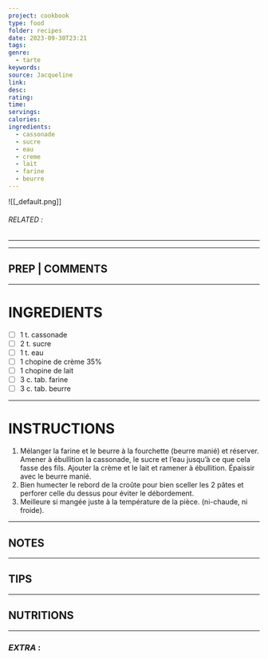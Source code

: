 ```yaml
---
project: cookbook
type: food
folder: recipes
date: 2023-09-30T23:21
tags: 
genre:
  - tarte
keywords: 
source: Jacqueline
link: 
desc: 
rating: 
time: 
servings: 
calories: 
ingredients:
  - cassonade
  - sucre
  - eau
  - creme
  - lait
  - farine
  - beurre
---
```


![[_default.png]]
###### *RELATED* : 
---


---
## PREP | COMMENTS



---
# INGREDIENTS

- [ ] 1 t. cassonade
- [ ] 2 t. sucre
- [ ] 1 t. eau
- [ ] 1 chopine de crème 35%
- [ ] 1 chopine de lait
- [ ] 3 c. tab. farine
- [ ] 3 c. tab. beurre

---
# INSTRUCTIONS

1. Mélanger la farine et le beurre à la fourchette (beurre manié) et réserver. Amener à ébullition la cassonade, le sucre et l’eau jusqu’à ce que cela fasse des fils. Ajouter la crème et le lait et ramener à ébullition. Épaissir avec le beurre manié. 
2. Bien humecter le rebord de la croûte pour bien sceller les 2 pâtes et perforer celle du dessus pour éviter le débordement.
3. Meilleure si mangée juste à la température de la pièce. (ni-chaude, ni froide).

---
## NOTES



---
## TIPS



---
## NUTRITIONS



---
### *EXTRA* :



